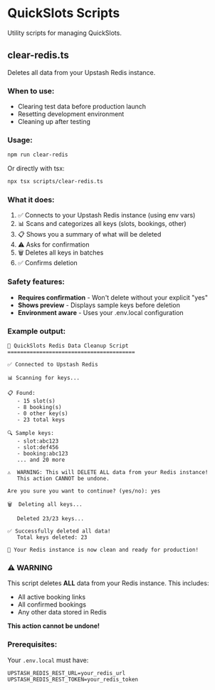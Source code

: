 # QuickSlots Scripts

Utility scripts for managing QuickSlots.

## clear-redis.ts

Deletes all data from your Upstash Redis instance.

### When to use:
- Clearing test data before production launch
- Resetting development environment
- Cleaning up after testing

### Usage:

```bash
npm run clear-redis
```

Or directly with tsx:

```bash
npx tsx scripts/clear-redis.ts
```

### What it does:

1. ✅ Connects to your Upstash Redis instance (using env vars)
2. 📊 Scans and categorizes all keys (slots, bookings, other)
3. 📋 Shows you a summary of what will be deleted
4. ⚠️  Asks for confirmation
5. 🗑️  Deletes all keys in batches
6. ✅ Confirms deletion

### Safety features:

- **Requires confirmation** - Won't delete without your explicit "yes"
- **Shows preview** - Displays sample keys before deletion
- **Environment aware** - Uses your .env.local configuration

### Example output:

```
🧹 QuickSlots Redis Data Cleanup Script
========================================

✅ Connected to Upstash Redis

📊 Scanning for keys...

📋 Found:
   - 15 slot(s)
   - 8 booking(s)
   - 0 other key(s)
   - 23 total keys

🔍 Sample keys:
   - slot:abc123
   - slot:def456
   - booking:abc123
   ... and 20 more

⚠️  WARNING: This will DELETE ALL data from your Redis instance!
   This action CANNOT be undone.

Are you sure you want to continue? (yes/no): yes

🗑️  Deleting all keys...

   Deleted 23/23 keys...

✅ Successfully deleted all data!
   Total keys deleted: 23

🎉 Your Redis instance is now clean and ready for production!
```

### ⚠️ WARNING

This script deletes **ALL** data from your Redis instance. This includes:
- All active booking links
- All confirmed bookings
- Any other data stored in Redis

**This action cannot be undone!**

### Prerequisites:

Your `.env.local` must have:
```
UPSTASH_REDIS_REST_URL=your_redis_url
UPSTASH_REDIS_REST_TOKEN=your_redis_token
```
